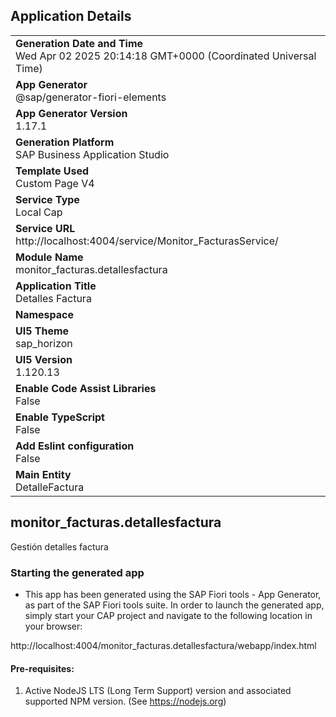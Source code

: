 ## Application Details
|               |
| ------------- |
|**Generation Date and Time**<br>Wed Apr 02 2025 20:14:18 GMT+0000 (Coordinated Universal Time)|
|**App Generator**<br>@sap/generator-fiori-elements|
|**App Generator Version**<br>1.17.1|
|**Generation Platform**<br>SAP Business Application Studio|
|**Template Used**<br>Custom Page V4|
|**Service Type**<br>Local Cap|
|**Service URL**<br>http://localhost:4004/service/Monitor_FacturasService/|
|**Module Name**<br>monitor_facturas.detallesfactura|
|**Application Title**<br>Detalles Factura|
|**Namespace**<br>|
|**UI5 Theme**<br>sap_horizon|
|**UI5 Version**<br>1.120.13|
|**Enable Code Assist Libraries**<br>False|
|**Enable TypeScript**<br>False|
|**Add Eslint configuration**<br>False|
|**Main Entity**<br>DetalleFactura|

## monitor_facturas.detallesfactura

Gestión detalles factura

### Starting the generated app

-   This app has been generated using the SAP Fiori tools - App Generator, as part of the SAP Fiori tools suite.  In order to launch the generated app, simply start your CAP project and navigate to the following location in your browser:

http://localhost:4004/monitor_facturas.detallesfactura/webapp/index.html

#### Pre-requisites:

1. Active NodeJS LTS (Long Term Support) version and associated supported NPM version.  (See https://nodejs.org)


